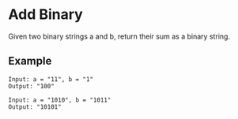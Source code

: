 # Add Binary

Given two binary strings a and b, return their sum as a binary string.

## Example

```
Input: a = "11", b = "1"
Output: "100"
```

```
Input: a = "1010", b = "1011"
Output: "10101"
```
